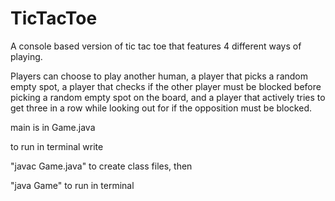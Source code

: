 # TicTacToe
A console based version of tic tac toe that features 4 different ways of playing. 

Players can choose to play another human, a player that picks a random empty spot, a player that checks if the other player must be blocked before picking a random empty spot on the board, and a player that actively tries to get three in a row while looking out for if the opposition must be blocked.

main is in Game.java


to run in terminal write

"javac Game.java" to create class files, then

"java Game" to run in terminal
